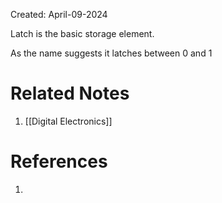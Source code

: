 Created: April-09-2024

Latch is the basic storage element.

As the name suggests it latches between 0 and 1

# Related Notes

1. [[Digital Electronics]]
# References

1. 